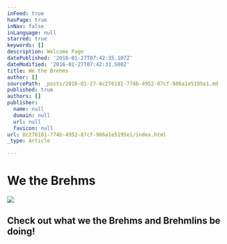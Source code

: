 ```yaml
---
inFeed: true
hasPage: true
inNav: false
inLanguage: null
starred: true
keywords: []
description: Welcome Page
datePublished: '2016-01-27T07:42:35.107Z'
dateModified: '2016-01-27T07:42:31.508Z'
title: We the Brehms
author: []
sourcePath: _posts/2016-01-27-8c276181-774b-4952-87cf-986a1e5195e1.md
published: true
authors: []
publisher:
  name: null
  domain: null
  url: null
  favicon: null
url: 8c276181-774b-4952-87cf-986a1e5195e1/index.html
_type: Article

---
```

# We the Brehms
![](https://the-grid-user-content.s3-us-west-2.amazonaws.com/b7558c6e-5e7a-4768-b18e-8390907f5924.jpg)

## Check out what we the Brehms and Brehmlins be doing!
